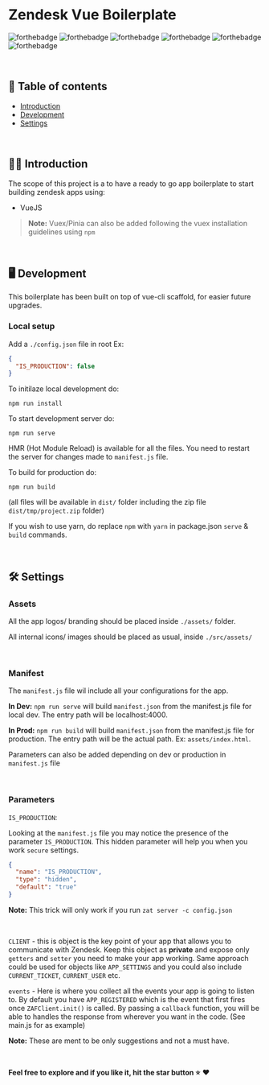# Zendesk Vue Boilerplate

![forthebadge](https://forthebadge.com/images/badges/made-with-vue.svg)
![forthebadge](https://forthebadge.com/images/badges/made-with-javascript.svg)
![forthebadge](https://forthebadge.com/images/badges/built-with-love.svg)
![forthebadge](https://forthebadge.com/images/badges/built-with-swag.svg)
![forthebadge](https://forthebadge.com/images/badges/60-percent-of-the-time-works-every-time.svg)
![forthebadge](https://forthebadge.com/images/badges/kinda-sfw.svg)

<br />

## 📖 Table of contents

- [Introduction](#introduction)
- [Development](#development)
- [Settings](#settings)

<br />

## 🤘🏻 Introduction

The scope of this project is a to have a ready to go app boilerplate to start building zendesk apps using:

- VueJS

> **Note:**
> Vuex/Pinia can also be added following the vuex installation guidelines using `npm`

<br />

## 🖥 Development

This boilerplate has been built on top of vue-cli scaffold, for easier future upgrades.

### Local setup

Add a `./config.json` file in root
Ex:

```json
{
  "IS_PRODUCTION": false
}
```

To initilaze local development do:

```
npm run install
```

To start development server do:

```
npm run serve
```

HMR (Hot Module Reload) is available for all the files.
You need to restart the server for changes made to `manifest.js` file.

To build for production do:

```
npm run build
```

(all files will be available in `dist/` folder including the zip file `dist/tmp/project.zip` folder)

If you wish to use yarn, do replace `npm` with `yarn` in package.json `serve` & `build` commands.

<br />

## 🛠 Settings

### Assets

All the app logos/ branding should be placed inside `./assets/` folder.

All internal icons/ images should be placed as usual, inside `./src/assets/`

<br />

### Manifest

The `manifest.js` file wil include all your configurations for the app.

**In Dev:**
`npm run serve` will build `manifest.json` from the manifest.js file for local dev.
The entry path will be localhost:4000.

**In Prod:**
`npm run build` will build `manifest.json` from the manifest.js file for production.
The entry path will be the actual path. Ex: `assets/index.html`.

Parameters can also be added depending on dev or production in `manifest.js` file

<br />

### Parameters

`IS_PRODUCTION`:

Looking at the `manifest.js` file you may notice the presence of the parameter `IS_PRODUCTION`.
This hidden parameter will help you when you work `secure` settings.

```json
{
  "name": "IS_PRODUCTION",
  "type": "hidden",
  "default": "true"
}
```

**Note:**
This trick will only work if you run `zat server -c config.json`

<br />

`CLIENT` - this is object is the key point of your app that allows you to communicate
with Zendesk. Keep this object as **private** and expose only `getters` and `setter`
you need to make your app working. Same approach could be used for objects like `APP_SETTINGS` and you could also include `CURRENT_TICKET`, `CURRENT_USER` etc.

`events` - Here is where you collect all the events your app is going to listen to.
By default you have `APP_REGISTERED` which is the event that first fires once `ZAFClient.init()` is called. By passing a `callback` function, you will be able
to handles the response from wherever you want in the code. (See main.js for as example)

**Note:** These are ment to be only suggestions and not a must have.

<br />

**Feel free to explore and if you like it, hit the star button ⭐️**
❤️
